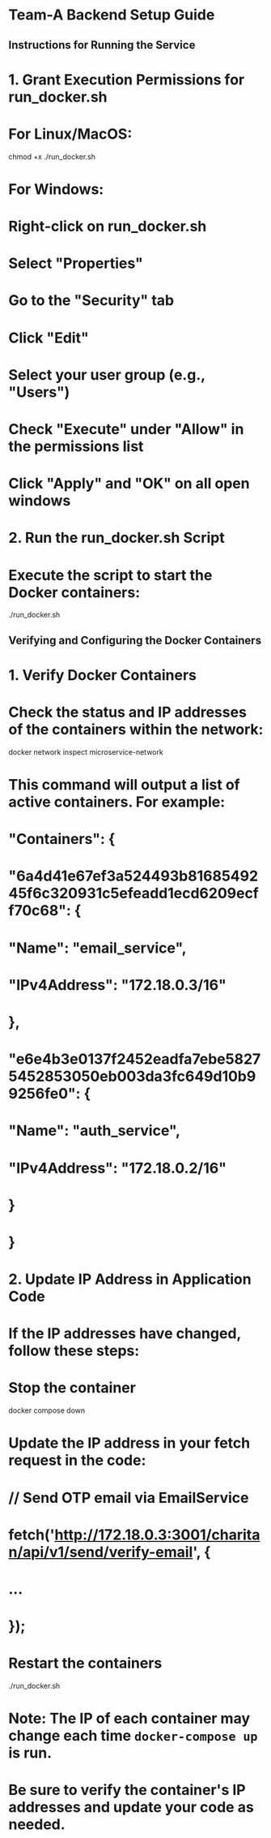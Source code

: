# Team-A Backend Setup Guide

## Instructions for Running the Service

# 1. Grant Execution Permissions for run_docker.sh

# For Linux/MacOS:
chmod +x ./run_docker.sh

# For Windows:
# Right-click on run_docker.sh
# Select "Properties"
# Go to the "Security" tab
# Click "Edit"
# Select your user group (e.g., "Users")
# Check "Execute" under "Allow" in the permissions list
# Click "Apply" and "OK" on all open windows

# 2. Run the run_docker.sh Script
# Execute the script to start the Docker containers:
./run_docker.sh

## Verifying and Configuring the Docker Containers

# 1. Verify Docker Containers
# Check the status and IP addresses of the containers within the network:
docker network inspect microservice-network

# This command will output a list of active containers. For example:
# "Containers": {
#   "6a4d41e67ef3a524493b8168549245f6c320931c5efeadd1ecd6209ecff70c68": {
#     "Name": "email_service",
#     "IPv4Address": "172.18.0.3/16"
#   },
#   "e6e4b3e0137f2452eadfa7ebe58275452853050eb003da3fc649d10b99256fe0": {
#     "Name": "auth_service",
#     "IPv4Address": "172.18.0.2/16"
#   }
# }

# 2. Update IP Address in Application Code
# If the IP addresses have changed, follow these steps:

# Stop the container
docker compose down

# Update the IP address in your fetch request in the code:
# // Send OTP email via EmailService
# fetch('http://172.18.0.3:3001/charitan/api/v1/send/verify-email', {
#   ...
# });

# Restart the containers
./run_docker.sh

# Note: The IP of each container may change each time `docker-compose up` is run.
# Be sure to verify the container's IP addresses and update your code as needed.

